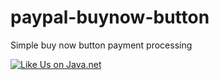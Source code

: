 paypal-buynow-button
====================

Simple buy now button payment processing

<a href="http://www.javaforgepoc.net/?q=vote/node/15/1/like/alternate/kTJ6wVmfRSvDcbjtWaHJHi5IQINH2BlYxv5Xz-T69aA/nojs" target="new"><img src="https://www.java.net/sites/default/files/java-net-like-us.png" title="Like Us on Java.net" alt="Like Us on Java.net" /></a>
